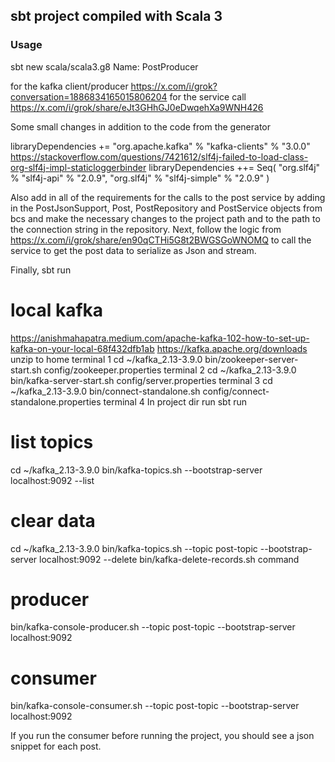 ## sbt project compiled with Scala 3

### Usage

sbt new scala/scala3.g8
Name: PostProducer

for the kafka client/producer
https://x.com/i/grok?conversation=1886834165015806204
for the service call
https://x.com/i/grok/share/eJt3GHhGJ0eDwqehXa9WNH426

Some small changes in addition to the code from the generator

  libraryDependencies += "org.apache.kafka" % "kafka-clients" % "3.0.0"
https://stackoverflow.com/questions/7421612/slf4j-failed-to-load-class-org-slf4j-impl-staticloggerbinder
  libraryDependencies ++= Seq(
    "org.slf4j" % "slf4j-api" % "2.0.9",
    "org.slf4j" % "slf4j-simple" % "2.0.9"
  )

Also add in all of the requirements for the calls to the post service by adding in the PostJsonSupport, Post, PostRepository and PostService objects from bcs and make the necessary changes to the project path and to the path to the connection string in the repository. Next, follow the logic from 
https://x.com/i/grok/share/en90qCTHi5G8t2BWGSGoWNOMQ
to call the service to get the post data to serialize as Json and stream.

Finally,
sbt run

# local kafka
https://anishmahapatra.medium.com/apache-kafka-102-how-to-set-up-kafka-on-your-local-68f432dfb1ab
https://kafka.apache.org/downloads
unzip to home 
terminal 1
cd ~/kafka_2.13-3.9.0
bin/zookeeper-server-start.sh config/zookeeper.properties
terminal 2
cd ~/kafka_2.13-3.9.0
bin/kafka-server-start.sh config/server.properties
terminal 3
cd ~/kafka_2.13-3.9.0
bin/connect-standalone.sh config/connect-standalone.properties
terminal 4
In project dir run
sbt run
# list topics
cd ~/kafka_2.13-3.9.0
bin/kafka-topics.sh --bootstrap-server localhost:9092 --list

# clear data
cd ~/kafka_2.13-3.9.0
bin/kafka-topics.sh --topic post-topic --bootstrap-server localhost:9092 --delete 
bin/kafka-delete-records.sh command

# producer
bin/kafka-console-producer.sh --topic post-topic --bootstrap-server localhost:9092
# consumer
bin/kafka-console-consumer.sh --topic post-topic --bootstrap-server localhost:9092

If you run the consumer before running the project, you should see a json snippet for each post.
